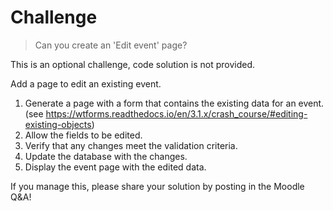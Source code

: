 # Challenge

> Can you create an 'Edit event' page?

This is an optional challenge, code solution is not provided.

Add a page to edit an existing event.

1. Generate a page with a form that contains the existing data for an event. (see <https://wtforms.readthedocs.io/en/3.1.x/crash_course/#editing-existing-objects>)
2. Allow the fields to be edited.
3. Verify that any changes meet the validation criteria.
4. Update the database with the changes.
5. Display the event page with the edited data.

If you manage this, please share your solution by posting in the Moodle Q&A!
